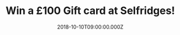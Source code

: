 ---
campaign-uuid: "c-1ca749d4-1979-4810-bbcd-1c4e6f5da63a"
type: "Competition"
category: "Fashion"
date: "2018-10-10T09:00:00.000Z"
end-date: "2018-11-10T23:59:00.000Z"
disable-form: false
is_promoted: false
has_entry_page: true
title: "Win a £100 Gift card at Selfridges!"
competition-description: "<p>We wanted to give you something extraordinary so now\
  \ that winter is just around the corner… what better present than a Selfridges Gift\
  \ Card? A ticket to a shopping spree to remember!</p>\n<p>Do you want it? Click\
  \ below for a chance to win!</p>\n"
hero-header: "Win a £100 Gift card at Selfridges!"
terms-confirmation: "N/A"
banner-img: "https://assets.expresslyapp.com/asset-d87c412c-773f-46ff-9240-7b0a9a33de73.jpg"
logo-left-href: "aaa.nme.com"
logo-left-image: "https://assets.expresslyapp.com/asset-ba0e7412-419f-45c9-bac3-2351e2dc7cbe.jpg"
logo-left-title: "NME AAA"
bg-image-hero: "https://assets.expresslyapp.com/asset-145b2735-64d1-43ab-89a3-d73c614baa59.jpg"
bg-image-first: "https://assets.expresslyapp.com/asset-351b663c-4bbb-4d75-beb7-76422dbf0916.jpg"
section1-content: "<p>It’s shopping, but not as you know it. Discover one-of-a-kind\
  \ experiences, world-class dining and luxury brands at one of Selfridges stores\
  \ in the UK!</p>\n<p>Selfridges today is more than just the sum of its products\
  \ - it's a shopping experience that promises to surprise, amaze and amuse its customers\
  \ by delivering extraordinary customer experiences! That's why we are giving away\
  \ a fantastic £100 Gift card at Selfridges for you to spend at their stores!</p>\n\
  <p>Enter the form below and get ready to look your best with Selfridges now!</p>\n"
entry-title: "Win a £100 Gift card at Selfridges!"
entry-content: "<p>Enter the draw to win a £100 Gift card at Selfridges by completing\
  \ the form below before 23:59 on 10th of November 2018.</p>\n"
has-winner: true
winner-title: "CONGRATULATIONS to Linda J. who won an amazing £100 Selfridges Gift\
  \ Card!"
winner-banner: "https://assets.expresslyapp.com/asset-d6730ced-05b6-49aa-83c6-f07b7f886856.jpg"
prize-description: "A £100 Gift card at Selfridges."
special-conditions: "Multiple entries are allowed up to one every day.\r\nThis competition\
  \ is also available on: https://http://club.expressly.io/competitions/selfridges-100-pounds-gift-card"
country-restrictions:
- "GB"
---